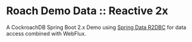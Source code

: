 # Roach Demo Data :: Reactive 2x

A CockroachDB Spring Boot 2.x Demo using [Spring Data R2DBC](https://spring.io/projects/spring-data-r2dbc) 
for data access combined with  WebFlux.

